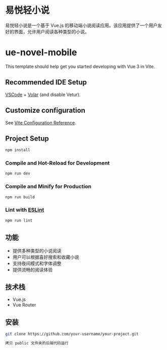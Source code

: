 # 易悦轻小说

易悦轻小说是一个基于 Vue.js 的移动端小说阅读应用。该应用提供了一个用户友好的界面，允许用户阅读各种类型的小说。

# ue-novel-mobile

This template should help get you started developing with Vue 3 in Vite.

## Recommended IDE Setup

[VSCode](https://code.visualstudio.com/) + [Volar](https://marketplace.visualstudio.com/items?itemName=Vue.volar) (and disable Vetur).

## Customize configuration

See [Vite Configuration Reference](https://vite.dev/config/).

## Project Setup

```sh
npm install
```

### Compile and Hot-Reload for Development

```sh
npm run dev
```

### Compile and Minify for Production

```sh
npm run build
```

### Lint with [ESLint](https://eslint.org/)

```sh
npm run lint
```

## 功能

- 提供多种类型的小说阅读
- 用户可以根据喜好搜索和收藏小说
- 支持夜间模式和字体调整
- 提供流畅的阅读体验

## 技术栈

- Vue.js
- Vue Router

## 安装

```bash
git clone https://github.com/your-username/your-project.git

```

```bash
拷贝 public 文件夹的后端代码运行

```
